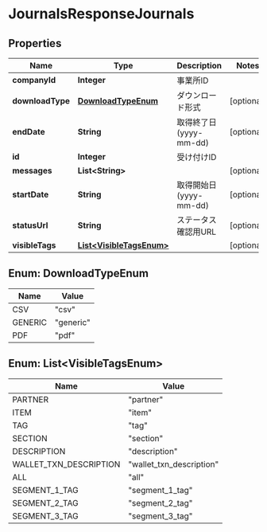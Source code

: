 

# JournalsResponseJournals

## Properties

Name | Type | Description | Notes
------------ | ------------- | ------------- | -------------
**companyId** | **Integer** | 事業所ID | 
**downloadType** | [**DownloadTypeEnum**](#DownloadTypeEnum) | ダウンロード形式 |  [optional]
**endDate** | **String** | 取得終了日 (yyyy-mm-dd) |  [optional]
**id** | **Integer** | 受け付けID | 
**messages** | **List&lt;String&gt;** |  |  [optional]
**startDate** | **String** | 取得開始日 (yyyy-mm-dd) |  [optional]
**statusUrl** | **String** | ステータス確認用URL |  [optional]
**visibleTags** | [**List&lt;VisibleTagsEnum&gt;**](#List&lt;VisibleTagsEnum&gt;) |  |  [optional]



## Enum: DownloadTypeEnum

Name | Value
---- | -----
CSV | &quot;csv&quot;
GENERIC | &quot;generic&quot;
PDF | &quot;pdf&quot;



## Enum: List&lt;VisibleTagsEnum&gt;

Name | Value
---- | -----
PARTNER | &quot;partner&quot;
ITEM | &quot;item&quot;
TAG | &quot;tag&quot;
SECTION | &quot;section&quot;
DESCRIPTION | &quot;description&quot;
WALLET_TXN_DESCRIPTION | &quot;wallet_txn_description&quot;
ALL | &quot;all&quot;
SEGMENT_1_TAG | &quot;segment_1_tag&quot;
SEGMENT_2_TAG | &quot;segment_2_tag&quot;
SEGMENT_3_TAG | &quot;segment_3_tag&quot;



